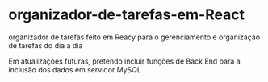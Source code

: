 # organizador-de-tarefas-em-React
organizador de tarefas feito em Reacy para o gerenciamento e organização de tarefas do dia a dia 

Em atualizações futuras, pretendo incluir funções de Back End para a inclusão dos dados em servidor MySQL
